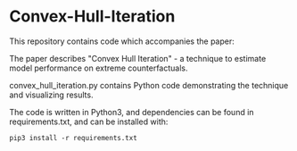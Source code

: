 # Convex-Hull-Iteration

This repository contains code which accompanies the paper: 

The paper describes "Convex Hull Iteration" - a technique to estimate model performance on extreme counterfactuals.

convex_hull_iteration.py contains Python code demonstrating the technique and visualizing results.

The code is written in Python3, and dependencies can be found in requirements.txt, and can be installed with:
```
pip3 install -r requirements.txt
```
